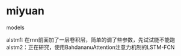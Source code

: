 # miyuan
models

alstm1: 在rnn前面加了一层卷积层，简单的调了些参数，先试试能不能跑
alstm2：正在研究，使用BahdananuAttention注意力机制的LSTM-FCN
